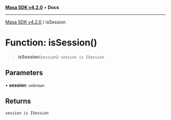 [**Masa SDK v4.2.0**](../README.md) • **Docs**

***

[Masa SDK v4.2.0](../globals.md) / isSession

# Function: isSession()

> **isSession**(`session`): `session is ISession`

## Parameters

• **session**: `unknown`

## Returns

`session is ISession`
